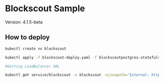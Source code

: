 # Blockscout Sample

Version: 4.1.5-beta

## How to deploy

```bash
kubectl create ns blockscout

kubectl apply -f blockscout-deploy.yaml -f blockscoutpostgres-statefulset.yaml

#Getting LoadBalancer URL

kubectl get service/blockscout -n blockscout -ojsonpath='External: http://{.status.loadBalancer.ingress[0].hostname}{":26000\n"}'
````
